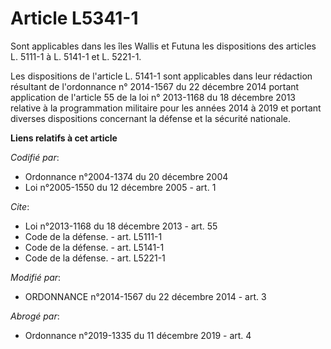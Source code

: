 # Article L5341-1

Sont applicables dans les îles Wallis et Futuna les dispositions des articles L. 5111-1 à L. 5141-1 et L. 5221-1. 

Les dispositions de l'article L. 5141-1 sont applicables dans leur rédaction résultant de l'ordonnance n° 2014-1567 du 22
décembre 2014 portant application de l'article 55 de la loi n° 2013-1168 du 18 décembre 2013 relative à la programmation
militaire pour les années 2014 à 2019 et portant diverses dispositions concernant la défense et la sécurité nationale.

**Liens relatifs à cet article**

_Codifié par_:

  - Ordonnance n°2004-1374 du 20 décembre 2004
  - Loi n°2005-1550 du 12 décembre 2005 - art. 1

_Cite_:

  - Loi n°2013-1168 du 18 décembre 2013 - art. 55
  - Code de la défense. - art. L5111-1
  - Code de la défense. - art. L5141-1
  - Code de la défense. - art. L5221-1

_Modifié par_:

  - ORDONNANCE n°2014-1567 du 22 décembre 2014 - art. 3

_Abrogé par_:

  - Ordonnance n°2019-1335 du 11 décembre 2019 - art. 4
